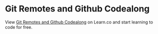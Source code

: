 # Git Remotes and Github Codealong
<p class='util--hide'>View <a href='https://learn.co/lessons/phrg-git-remote-code-along'>Git Remotes and Github Codealong</a> on Learn.co and start learning to code for free.</p>
